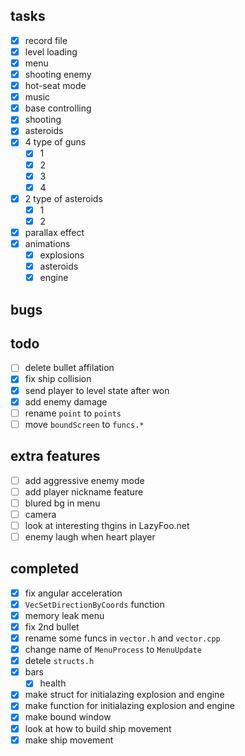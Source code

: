 ## tasks

- [x] record file
- [x] level loading
- [x] menu
- [x] shooting enemy
- [x] hot-seat mode
- [x] music
- [x] base controlling
- [x] shooting
- [x] asteroids
- [x] 4 type of guns
    - [x] 1
    - [x] 2
    - [x] 3
    - [x] 4
- [x] 2 type of asteroids
    - [x] 1
    - [x] 2
- [x] parallax effect
- [x] animations
    - [x] explosions
    - [x] asteroids
    - [x] engine

## bugs

## todo

- [ ] delete bullet affilation
- [x] fix ship collision
- [x] send player to level state after won
- [x] add enemy damage
- [ ] rename `point` to `points`
- [ ] move `boundScreen` to `funcs.*`

## extra features

- [ ] add aggressive enemy mode
- [ ] add player nickname feature
- [ ] blured bg in menu
- [ ] camera
- [ ] look at interesting thgins in LazyFoo.net
- [ ] enemy laugh when heart player

## completed

- [x] fix angular acceleration
- [x] `VecSetDirectionByCoords` function
- [x] memory leak menu
- [x] fix 2nd bullet
- [x] rename some funcs in `vector.h` and `vector.cpp`
- [x] change name of `MenuProcess` to `MenuUpdate`
- [x] detele `structs.h`
- [x] bars
    - [x] health
- [x] make struct for initialazing explosion and engine
- [x] make function for initialazing explosion and engine
- [x] make bound window
- [x] look at how to build ship movement
- [x] make ship movement
